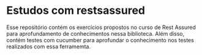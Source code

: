 # Estudos com restsassured
Esse repositório contém os exercícios propostos no curso de Rest Assured para aprofundamento de conhecimentos nessa biblioteca. Além disso, contém testes com cucumber para aprofundar o conhecimento nos testes realizados com essa ferramemta.
